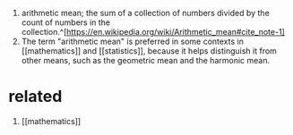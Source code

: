 1. arithmetic mean; the sum of a collection of numbers divided by the count of numbers in the collection.^[https://en.wikipedia.org/wiki/Arithmetic_mean#cite_note-1]
2. The term "arithmetic mean" is preferred in some contexts in [[mathematics]] and [[statistics]], because it helps distinguish it from other means, such as the geometric mean and the harmonic mean.

# related
1. [[mathematics]]